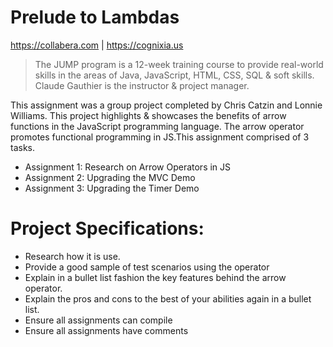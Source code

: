 # Prelude to Lambdas

https://collabera.com | https://cognixia.us
> The JUMP program is a 12-week training course to
> provide real-world skills in the areas of Java, 
> JavaScript, HTML, CSS, SQL & soft skills. 
> Claude Gauthier is the instructor & project manager. 

This assignment was a group project completed by Chris Catzin and Lonnie Williams. This project highlights  & showcases the benefits of arrow functions in the JavaScript programming language. The arrow operator promotes functional programming in JS.This assignment comprised of 3 tasks.

  - Assignment 1: Research on Arrow Operators in JS
  - Assignment 2: Upgrading the MVC Demo
  - Assignment 3: Upgrading the Timer Demo


# Project Specifications:
- Research how it is use.
- Provide a good sample of test scenarios using the operator
- Explain in a bullet list fashion the key features behind the arrow operator.
- Explain the pros and cons to the best of your abilities again in a bullet list.
- Ensure all assignments can compile
- Ensure all assignments have comments




